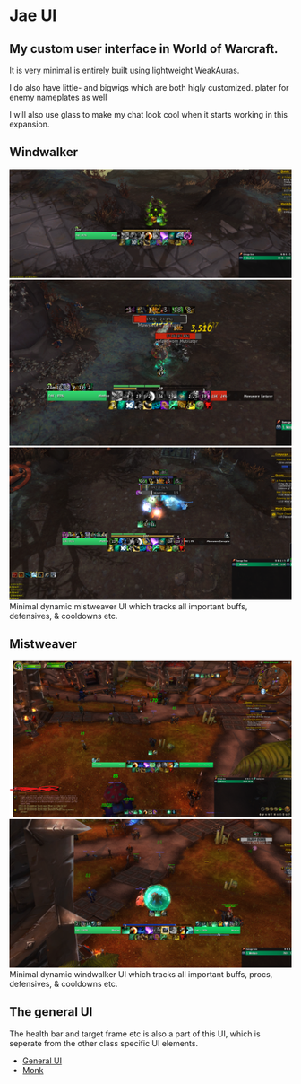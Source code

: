 # Jae UI

## My custom user interface in World of Warcraft. 
It is very minimal is entirely built using lightweight WeakAuras.

I do also have little- and bigwigs which are both higly customized.
plater for enemy nameplates as well

I will also use glass to make my chat look cool when it starts working in this expansion.

Windwalker
------

![windwalker ui](imgs/windwalker-ui.png)
![partial windwalker ui](imgs/windwalker-ui-partial-combat.png)
![windwalker in combat ui](imgs/windwalker-ui-combat.png)
Minimal dynamic mistweaver UI which tracks all important buffs, defensives, & cooldowns etc.


Mistweaver
------

![mistweaver ui](imgs/mistweaver-ui.png)
![partial mistweaver ui](imgs/mistweaver-ui-partial-combat.png)
Minimal dynamic windwalker UI which tracks all important buffs, procs, defensives, & cooldowns etc.


The general UI
------

The health bar and target frame etc is also a part of this UI, which is seperate from the other class specific UI elements.

* [General UI](https://wago.io/yGcebkJoo)
* [Monk](https://wago.io/L8y468DTr)
